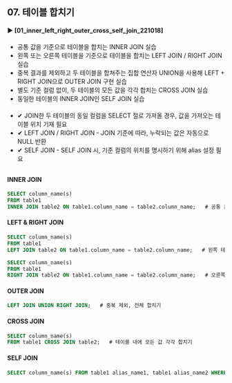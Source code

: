 ####  
## 07. 테이블 합치기  
#### ► [01_inner_left_right_outer_cross_self_join_221018]  
- 공통 값을 기준으로 테이블을 합치는 INNER JOIN 실습  
- 왼쪽 또는 오른쪽 테이블을 기준으로 테이블을 합치는 LEFT JOIN / RIGHT JOIN 실습  
- 중복 결과를 제외하고 두 테이블을 합쳐주는 집합 연산자 UNION을 사용해 LEFT + RIGHT JOIN으로 OUTER JOIN 구현 실습  
- 별도 기준 컬럼 없이, 두 테이블의 모든 값을 각각 합치는 CROSS JOIN 실습  
- 동일한 테이블의 INNER JOIN인 SELF JOIN 실습  
####  
- ✔︎ JOIN한 두 테이블의 동일 컬럼을 SELECT 절로 가져올 경우, 값을 가져오는 테이블 위치 기재 필요   
- ✔︎ LEFT JOIN / RIGHT JOIN - JOIN 기준에 따라, 누락되는 값은 자동으로 NULL 반환  
- ✔︎ SELF JOIN - SELF JOIN 시, 기준 컬럼의 위치를 명시하기 위해 alias 설정 필요  
## 
#### INNER JOIN
``` SQL
SELECT column_name(s) 
FROM table1 
INNER JOIN table2 ON table1.column_name = table2.column_name;   # 공통 값 기준 합치기
``` 
#### LEFT & RIGHT JOIN
``` SQL
SELECT column_name(s) 
FROM table1 
LEFT JOIN table2 ON table1.column_name = table2.column_name;   # 왼쪽 테이블 기준 합치기
``` 
``` SQL
SELECT column_name(s) 
FROM table1 
RIGHT JOIN table2 ON table1.column_name = table2.column_name;   # 오른쪽 테이블 기준 합치기
``` 
#### OUTER JOIN
``` SQL
LEFT JOIN UNION RIGHT JOIN;   # 중복 제외, 전체 합치기
``` 
#### CROSS JOIN
``` SQL
SELECT column_name(s) 
FROM table1 CROSS JOIN table2;   # 테이블 내에 모든 값 각각 합치기
``` 
#### SELF JOIN
``` SQL
SELECT column_name(s) FROM table1 alias_name1, table1 alias_name2 WHERE condition;   # 동일 테이블 합치기
``` 
####  
